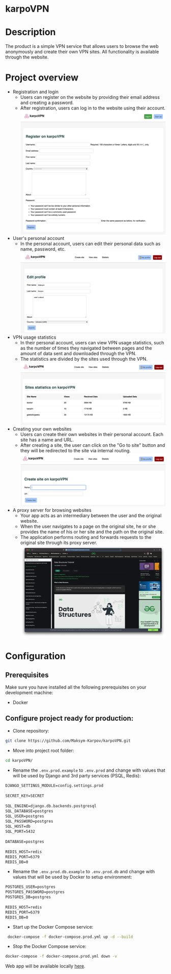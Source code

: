 # karpoVPN

# Description

The product is a simple VPN service that allows users to browse the web 
anonymously and create their own VPN sites. All functionality is available 
through the website.

# Project overview

- Registration and login
  - Users can register on the website by providing their email address and creating a password.
  - After registration, users can log in to the website using their account.
  ![img.png](docs/images/registration_and_login.png)
- User's personal account
  - In the personal account, users can edit their personal data such as name, password, etc.
  ![img_3.png](docs/images/personal_account.png)
- VPN usage statistics 
  - In their personal account, users can view VPN usage statistics, such as the number of times they navigated between pages and the amount of data sent and downloaded through the VPN. 
  - The statistics are divided by the sites used through the VPN.
  ![img_2.png](docs/images/statistics.png)
- Creating your own websites
  - Users can create their own websites in their personal account. Each site has a name and URL.
  - After creating a site, the user can click on the "Go to site" button and they will be redirected to the site via internal routing.
  ![img_4.png](docs/images/creating_your_own_websites.png)
- A proxy server for browsing websites
  - Your app acts as an intermediary between the user and the original website.
  - When the user navigates to a page on the original site, he or she provides the name of his or her site and the path on the original site.
  - The application performs routing and forwards requests to the original site through its proxy server.
  ![img_5.png](docs/images/proxy_server.png)

# Configuration

## Prerequisites

Make sure you have installed all the following prerequisites on your
development machine:

- Docker

## Configure project ready for production:

- Clone repository:

```bash  
git clone https://github.com/Maksym-Karpov/karpoVPN.git  
```    

- Move into project root folder:

 ```bash 
 cd karpoVPN/ 
 ```

- Rename the `.env.prod.example` to `.env.prod` and change with values that 
will be used by Django and 3rd party services (PSQL, Redis):

```configuration 
DJANGO_SETTINGS_MODULE=config.settings.prod

SECRET_KEY=SECRET

SQL_ENGINE=django.db.backends.postgresql
SQL_DATABASE=postgres
SQL_USER=postgres
SQL_PASSWORD=postgres
SQL_HOST=db
SQL_PORT=5432

DATABASE=postgres

REDIS_HOST=redis
REDIS_PORT=6379
REDIS_DB=0
``` 

- Rename the `.env.prod.db.example` to `.env.prod.db` and change with values that 
will be used by Docker to setup environment:


```configuration
POSTGRES_USER=postgres
POSTGRES_PASSWORD=postgres
POSTGRES_DB=postgres

REDIS_HOST=redis
REDIS_PORT=6379
REDIS_DB=0
```    

- Start up the Docker Compose service:

```bash 
 docker-compose -f docker-compose.prod.yml up -d --build 
```

- Stop the Docker Compose service:

```bash 
docker-compose -f docker-compose.prod.yml down -v 
```    


Web app will be available locally [here](http://127.0.0.1:1337/).
